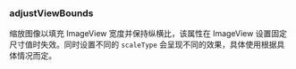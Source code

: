 ### adjustViewBounds

缩放图像以填充 ImageView 宽度并保持纵横比，该属性在 ImageView 设置固定尺寸值时失效。同时设置不同的 `scaleType` 会呈现不同的效果，具体使用根据具体情况而定。

